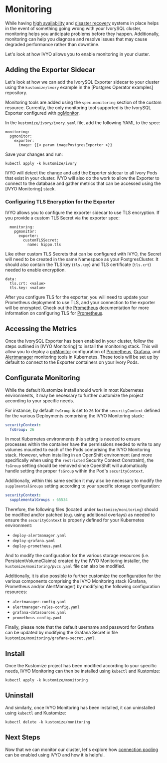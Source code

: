 # Monitoring
While having [high availability](https://github.com/IvorySQL/ivory-operator/blob/master/docs/content/tutorial/high-availability.md) and
[disaster recovery](https://github.com/IvorySQL/ivory-operator/blob/master/docs/content/tutorial/disaster-recovery.md) systems in place helps in the
event of something going wrong with your IvorySQL cluster, monitoring helps you anticipate
problems before they happen. Additionally, monitoring can help you diagnose and resolve issues that
may cause degraded performance rather than downtime.

Let's look at how IVYO allows you to enable monitoring in your cluster.

## Adding the Exporter Sidecar

Let's look at how we can add the IvorySQL Exporter sidecar to your cluster using the
`kustomize/ivory` example in the [Postgres Operator examples] repository.

Monitoring tools are added using the `spec.monitoring` section of the custom resource. Currently,
the only monitoring tool supported is the IvorySQL Exporter configured with [pgMonitor].

In the `kustomize/ivory/ivory.yaml` file, add the following YAML to the spec:

```
monitoring:
  pgmonitor:
    exporter:
      image: {{< param imagePostgresExporter >}}
```

Save your changes and run:

```
kubectl apply -k kustomize/ivory
```

IVYO will detect the change and add the Exporter sidecar to all Ivory Pods that exist in your
cluster. IVYO will also do the work to allow the Exporter to connect to the database and gather
metrics that can be accessed using the [IVYO Monitoring] stack.

### Configuring TLS Encryption for the Exporter

IVYO allows you to configure the exporter sidecar to use TLS encryption. If you provide a custom TLS
Secret via the exporter spec:

```
  monitoring:
    pgmonitor:
      exporter:
        customTLSSecret:
          name: hippo.tls
```

Like other custom TLS Secrets that can be configured with IVYO, the Secret will need to be created in
the same Namespace as your PostgresCluster. It should also contain the TLS key (`tls.key`) and TLS
certificate (`tls.crt`) needed to enable encryption.

```
data:
  tls.crt: <value>
  tls.key: <value>
```

After you configure TLS for the exporter, you will need to update your Prometheus deployment to use
TLS, and your connection to the exporter will be encrypted. Check out the [Prometheus] documentation
for more information on configuring TLS for [Prometheus].

## Accessing the Metrics

Once the IvorySQL Exporter has been enabled in your cluster, follow the steps outlined in
[IVYO Monitoring] to install the monitoring stack. This will allow you to deploy a [pgMonitor]
configuration of [Prometheus], [Grafana], and [Alertmanager] monitoring tools in Kubernetes. These
tools will be set up by default to connect to the Exporter containers on your Ivory Pods.

## Configurate Monitoring
While the default Kustomize install should work in most Kubernetes environments, it may be
necessary to further customize the project according to your specific needs.

For instance, by default `fsGroup` is set to `26` for the `securityContext` defined for the
various Deployments comprising the IVYO Monitoring stack:

```yaml
securityContext:
  fsGroup: 26
```

In most Kubernetes environments this setting is needed to ensure processes within the container
have the permissions needed to write to any volumes mounted to each of the Pods comprising the IVYO
Monitoring stack.  However, when installing in an OpenShift environment (and more specifically when
using the `restricted` Security Context Constraint), the `fsGroup` setting should be removed
since OpenShift will automatically handle setting the proper `fsGroup` within the Pod's
`securityContext`.

Additionally, within this same section it may also be necessary to modify the `supplmentalGroups`
setting according to your specific storage configuration:

```yaml
securityContext:
  supplementalGroups : 65534
```

Therefore, the following files (located under `kustomize/monitoring`) should be modified and/or
patched (e.g. using additional overlays) as needed to ensure the `securityContext` is properly
defined for your Kubernetes environment:

- `deploy-alertmanager.yaml`
- `deploy-grafana.yaml`
- `deploy-prometheus.yaml`

And to modify the configuration for the various storage resources (i.e. PersistentVolumeClaims)
created by the IVYO Monitoring installer, the `kustomize/monitoring/pvcs.yaml` file can also
be modified.

Additionally, it is also possible to further customize the configuration for the various components
comprising the IVYO Monitoring stack (Grafana, Prometheus and/or AlertManager) by modifying the
following configuration resources:

- `alertmanager-config.yaml`
- `alertmanager-rules-config.yaml`
- `grafana-datasources.yaml`
- `prometheus-config.yaml`

Finally, please note that the default username and password for Grafana can be updated by
modifying the Grafana Secret in file `kustomize/monitoring/grafana-secret.yaml`.

## Install

Once the Kustomize project has been modified according to your specific needs, IVYO Monitoring can
then be installed using `kubectl` and Kustomize:

```shell
kubectl apply -k kustomize/monitoring
```

## Uninstall

And similarly, once IVYO Monitoring has been installed, it can uninstalled using `kubectl` and
Kustomize:

```shell
kubectl delete -k kustomize/monitoring
```

## Next Steps

Now that we can monitor our cluster, let's explore how [connection pooling](https://github.com/IvorySQL/ivory-operator/blob/master/docs/content/tutorial/connection-pooling.md) can be enabled using IVYO and how it is helpful.

[pgMonitor]: https://github.com/CrunchyData/pgmonitor
[Grafana]: https://grafana.com/
[Prometheus]: https://prometheus.io/
[Alertmanager]: https://prometheus.io/docs/alerting/latest/alertmanager/